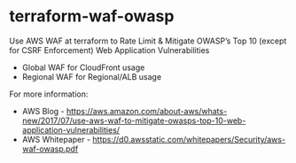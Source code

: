 # terraform-waf-owasp
Use AWS WAF at terraform to Rate Limit & Mitigate OWASP’s Top 10 (except for CSRF Enforcement) Web Application Vulnerabilities

* Global WAF for CloudFront usage
* Regional WAF for Regional/ALB usage

For more information:
* AWS Blog - https://aws.amazon.com/about-aws/whats-new/2017/07/use-aws-waf-to-mitigate-owasps-top-10-web-application-vulnerabilities/
* AWS Whitepaper - https://d0.awsstatic.com/whitepapers/Security/aws-waf-owasp.pdf
